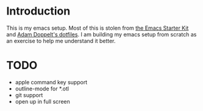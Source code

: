 # Introduction
This is my emacs setup. Most of this is stolen from [the Emacs Starter Kit](https://github.com/technomancy/emacs-starter-kit/) and [Adam Doppelt's dotfiles](http://gurge.com/amd/emacs/).  I am building my emacs setup from scratch as an exercise to help me understand it better.

# TODO
* apple command key support
* outline-mode for *.otl
* git support
* open up in full screen